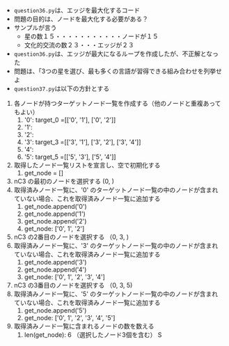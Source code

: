 - `question36.py`は、エッジを最大化するコード
- 問題の目的は、ノードを最大化する必要がある？
- サンプルが言う
  - 星の数１５・・・・・・・・・・・ノードが１５
  - 文化的交流の数２３・・・エッジが２３
- `question36.py`は、エッジが最大になるループを作成したが、不正解となった
- 問題は、「3つの星を選び、最も多くの言語が習得できる組み合わせを列挙せよ
- `question37.py`は以下の方針とする
  
1. 各ノードが持つターゲットノード一覧を作成する（他のノードと重複あってもよい）
   1. '0': target_0 =[['0', '1'], ['0', '2']]
   2. '1':
   3. '2':
   4. '3': target_3 =[['3', '1'], ['3', '2'], ['3', '4']]
   5. '4':
   6. '5': target_5 =[['5', '3'], ['5', '4']]
2. 取得したノード一覧リストを宣言し、空で初期化する
   1. get_node = []
3. nC3 の最初のノードを選択する (0, )
4. 取得済みノード一覧に、'0' のターゲットノード一覧の中のノードが含まれていない場合、これを取得済みノード一覧に追加する
   1. get_node.append('0')
   2. get_node.append('1')
   3. get_node.append('2')
   4. get_node: ['0', 1', '2']
5. nC3 の2番目のノードを選択する （0, 3, )
6. 取得済みノード一覧に、'3' のターゲットノード一覧の中のノードが含まれていない場合、これを取得済みノード一覧に追加する
   1. get_node.append('3')
   2. get_node.append('4')
   3. get_node: ['0', 1', '2', '3', '4']
7. nC3 の3番目のノードを選択する （0, 3, 5)
8. 取得済みノード一覧に、'5' のターゲットノード一覧の中のノードが含まれていない場合、これを取得済みノード一覧に追加する
   1. get_node.append('5')
   2. get_node: ['0', 1', '2', '3', '4', '5']
9. 取得済みノード一覧に含まれるノードの数を数える
   1. len(get_node): 6 （選択したノード3個を含む）
S 
